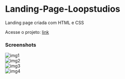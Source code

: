 # Landing-Page-Loopstudios  
  
Landing page criada com HTML e CSS  
  
Acesse o projeto: [link](https://landing-page-loopstudios.vercel.app/)  
  
### Screenshots  
  
![img1](https://user-images.githubusercontent.com/56805229/105766672-cd2cba80-5f38-11eb-9dd9-3789eb1741db.png)  
![img2](https://user-images.githubusercontent.com/56805229/105766743-dddd3080-5f38-11eb-991e-960153dc283c.png)  
![img3](https://user-images.githubusercontent.com/56805229/105766776-e897c580-5f38-11eb-8195-3446522ae2fc.png)  
![img4](https://user-images.githubusercontent.com/56805229/105766796-f1889700-5f38-11eb-86ab-5866a1612666.png)  

